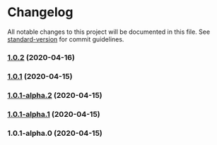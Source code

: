 # Changelog

All notable changes to this project will be documented in this file. See [standard-version](https://github.com/conventional-changelog/standard-version) for commit guidelines.

### [1.0.2](https://github.com/dacejs/dace-lite/compare/v1.0.1...v1.0.2) (2020-04-16)

### [1.0.1](https://github.com/dacejs/dace-lite/compare/v1.0.1-alpha.2...v1.0.1) (2020-04-15)

### [1.0.1-alpha.2](https://github.com/dacejs/dace-lite/compare/v1.0.1-alpha.1...v1.0.1-alpha.2) (2020-04-15)

### [1.0.1-alpha.1](https://github.com/dacejs/dace-lite/compare/v1.0.1-alpha.0...v1.0.1-alpha.1) (2020-04-15)

### 1.0.1-alpha.0 (2020-04-15)
